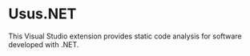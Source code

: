 Usus.NET
========

This Visual Studio extension provides static code analysis for software developed with .NET.